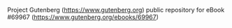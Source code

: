 Project Gutenberg (https://www.gutenberg.org) public repository for eBook #69967 (https://www.gutenberg.org/ebooks/69967)
